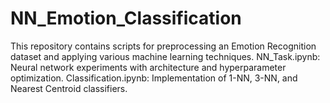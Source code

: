 # NN_Emotion_Classification
This repository contains scripts for preprocessing an Emotion Recognition dataset and applying various machine learning techniques.  NN_Task.ipynb: Neural network experiments with architecture and hyperparameter optimization. Classification.ipynb: Implementation of 1-NN, 3-NN, and Nearest Centroid classifiers.
